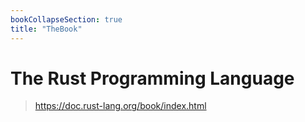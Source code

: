 ```yaml
---
bookCollapseSection: true
title: "TheBook"
---
```


# The Rust Programming Language

> https://doc.rust-lang.org/book/index.html

